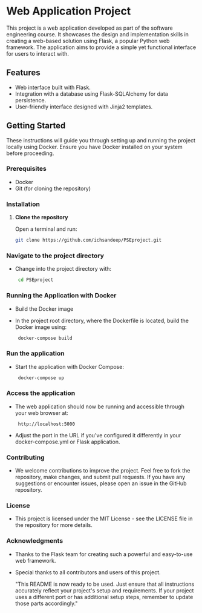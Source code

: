 # Web Application Project

This project is a web application developed as part of the software engineering course. It showcases the design and implementation skills in creating a web-based solution using Flask, a popular Python web framework. The application aims to provide a simple yet functional interface for users to interact with.

## Features

- Web interface built with Flask.
- Integration with a database using Flask-SQLAlchemy for data persistence.
- User-friendly interface designed with Jinja2 templates.

## Getting Started

These instructions will guide you through setting up and running the project locally using Docker. Ensure you have Docker installed on your system before proceeding.

### Prerequisites

- Docker
- Git (for cloning the repository)

### Installation

1. **Clone the repository**

   Open a terminal and run:

   ```bash
   git clone https://github.com/ichsandeep/PSEproject.git

### Navigate to the project directory

- Change into the project directory with:

   ```bash
    cd PSEproject

### Running the Application with Docker

- Build the Docker image

- In the project root directory, where the Dockerfile is located, build the Docker image using:

   ```bash
    docker-compose build

### Run the application

- Start the application with Docker Compose:

   ```bash
    docker-compose up

### Access the application

- The web application should now be running and accessible through your web browser at:
    
   ```arduino
    http://localhost:5000

- Adjust the port in the URL if you've configured it differently in your docker-compose.yml or Flask application.

### Contributing

- We welcome contributions to improve the project. Feel free to fork the repository, make changes, and submit pull requests. If you have any suggestions or encounter issues, please open an issue in the GitHub repository.

### License

- This project is licensed under the MIT License - see the LICENSE file in the repository for more details.

### Acknowledgments

- Thanks to the Flask team for creating such a powerful and easy-to-use web framework.
- Special thanks to all contributors and users of this project.


    "This README is now ready to be used. Just ensure that all instructions accurately reflect your project's setup and requirements. If your project uses a different port or has additional setup steps, remember to update those parts accordingly."

